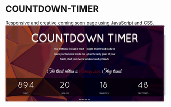 # COUNTDOWN-TIMER
Responsive and creative coming soon page using JavaScript and CSS.
![screenshot](/img/Untitled.png?raw=true "screenshot")
